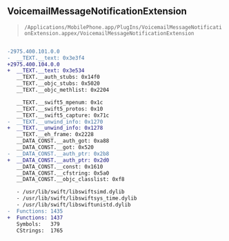 ## VoicemailMessageNotificationExtension

> `/Applications/MobilePhone.app/PlugIns/VoicemailMessageNotificationExtension.appex/VoicemailMessageNotificationExtension`

```diff

-2975.400.101.0.0
-  __TEXT.__text: 0x3e3f4
+2975.400.104.0.0
+  __TEXT.__text: 0x3e534
   __TEXT.__auth_stubs: 0x14f0
   __TEXT.__objc_stubs: 0x5020
   __TEXT.__objc_methlist: 0x2204

   __TEXT.__swift5_mpenum: 0x1c
   __TEXT.__swift5_protos: 0x10
   __TEXT.__swift5_capture: 0x71c
-  __TEXT.__unwind_info: 0x1270
+  __TEXT.__unwind_info: 0x1278
   __TEXT.__eh_frame: 0x2228
   __DATA_CONST.__auth_got: 0xa88
   __DATA_CONST.__got: 0x520
-  __DATA_CONST.__auth_ptr: 0x2b8
+  __DATA_CONST.__auth_ptr: 0x2d0
   __DATA_CONST.__const: 0x1610
   __DATA_CONST.__cfstring: 0x5a0
   __DATA_CONST.__objc_classlist: 0xf8

   - /usr/lib/swift/libswiftsimd.dylib
   - /usr/lib/swift/libswiftsys_time.dylib
   - /usr/lib/swift/libswiftunistd.dylib
-  Functions: 1435
+  Functions: 1437
   Symbols:   379
   CStrings:  1765
 

```

